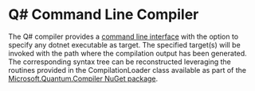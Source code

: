 # Q# Command Line Compiler #

The Q# compiler provides a [command line interface](./src/QsCompiler/CommandLineTool) with the option to specify any dotnet executable as target. 
The specified target(s) will be invoked with the path where the compilation output has been generated. 
The corresponding syntax tree can be reconstructed leveraging the routines provided in the CompilationLoader class available as part of the [Microsoft.Quantum.Compiler NuGet package](https://www.nuget.org/packages/Microsoft.Quantum.Compiler). 

